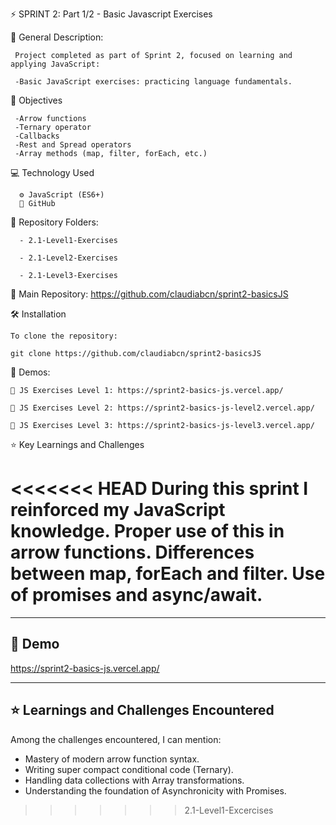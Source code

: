 ⚡️ SPRINT 2: Part 1/2 - Basic Javascript Exercises

🧩 General Description:

     Project completed as part of Sprint 2, focused on learning and applying JavaScript:

     -Basic JavaScript exercises: practicing language fundamentals.


🎯 Objectives

     -Arrow functions
     -Ternary operator
     -Callbacks
     -Rest and Spread operators
     -Array methods (map, filter, forEach, etc.)


💻 Technology Used

      ⚙️ JavaScript (ES6+)
      🐙 GitHub

📂 Repository Folders:

      - 2.1-Level1-Exercises

      - 2.1-Level2-Exercises

      - 2.1-Level3-Exercises

🔗 Main Repository:
https://github.com/claudiabcn/sprint2-basicsJS

🛠 Installation

    To clone the repository:

    git clone https://github.com/claudiabcn/sprint2-basicsJS

📸 Demos:

    🔗 JS Exercises Level 1: https://sprint2-basics-js.vercel.app/

    🔗 JS Exercises Level 2: https://sprint2-basics-js-level2.vercel.app/

    🔗 JS Exercises Level 3: https://sprint2-basics-js-level3.vercel.app/


⭐ Key Learnings and Challenges

<<<<<<< HEAD
      During this sprint I reinforced my JavaScript knowledge.
      Proper use of this in arrow functions.
      Differences between map, forEach and filter.
      Use of promises and async/await.
=======
---

## 🎥 Demo

https://sprint2-basics-js.vercel.app/

---

## ⭐ Learnings and Challenges Encountered

Among the challenges encountered, I can mention:

- Mastery of modern arrow function syntax.
- Writing super compact conditional code (Ternary).
- Handling data collections with Array transformations.
- Understanding the foundation of Asynchronicity with Promises.
>>>>>>> 2.1-Level1-Excercises
